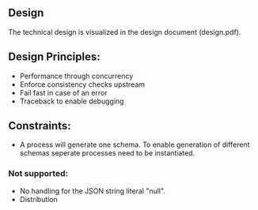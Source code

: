 ## Design

The technical design is visualized in the design document (design.pdf).

## Design Principles:
- Performance through concurrency
- Enforce consistency checks upstream
- Fail fast in case of an error
- Traceback to enable debugging

## Constraints:
- A process will generate one schema. To enable generation of different schemas seperate processes need to be instantiated.

### Not supported:
- No handling for the JSON string literal "null".  
- Distribution
